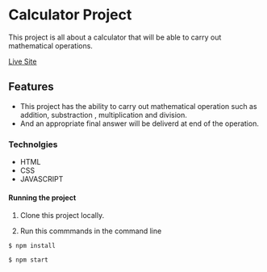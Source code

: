 # Calculator Project 
This project is  all about a calculator that will be able to carry out mathematical operations.

[Live Site](https://awondip.github.io/Calculator-project/)

## Features
* This project has the ability to carry out mathematical operation such as addition, substraction , multiplication and division. 
* And an appropriate final answer will be deliverd at end of the operation.

### Technolgies
* HTML
* CSS
* JAVASCRIPT

#### Running the project

1) Clone this project locally.

2) Run this commmands in the command line
 
```
$ npm install 

$ npm start
 ```




